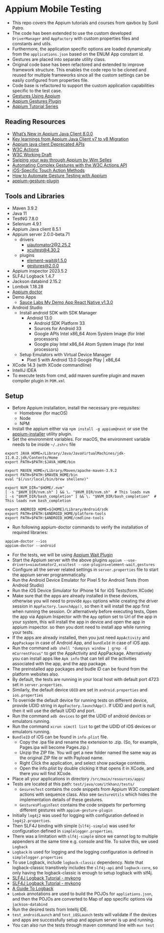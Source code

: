 # Appium Mobile Testing

* This repo covers the Appium tutorials and courses from qavbox by Sunil Patro.
* The code has been extended to use the custom developed `DriverManager` and `AppFactory` with custom properties files and constants and
  utils.
* Furthermore, the application specific options are loaded dynamically from the `applications.json` based on the ENUM App constant id.
* Gestures are placed into separate utility class.
* Original code base has been refactored and extended to improve framework structure. This enables the code repo to be
  cloned and reused for multiple frameworks since all the custom settings can be easily configured from properties file.
* Code base is refactored to support the custom application capabilities specific to the test case.
* [Gestures Using Appium](https://www.youtube.com/playlist?list=PLPO0LFyCaSo2X4NLeZsIwnRcq32asQiI9)
* [Appium Gestures Plugin](https://www.youtube.com/watch?v=12Qx-jl34GI&list=PLPO0LFyCaSo1DKak8ZhEJ3NXrj2shNM0N)
* [Appium Tutorial Series](https://www.youtube.com/playlist?list=PLPO0LFyCaSo1DKak8ZhEJ3NXrj2shNM0N)


## Reading Resources

* [What’s New in Appium Java Client 8.0.0](https://applitools.com/blog/whats-new-appium-java-client-8/)
* [Key learnings from Appium Java Client v7 to v8 Migration](https://blogs.halodoc.io/appium-java-client-v7-to-v8-migration/)
* [Appium java client Deprecated APIs](https://javadoc.io/doc/io.appium/java-client/8.1.1/deprecated-list.html)
* [W3C Actions](https://w3c.github.io/webdriver/#dfn-actions)
* [W3C Working Draft](https://www.w3.org/TR/webdriver/#actions)
* [Swiping your way through Appium by Wim Selles](https://www.youtube.com/watch?v=oAJ7jwMNFVU)
* [Automating Complex Gestures with the W3C Actions API](https://appiumpro.com/editions/29-automating-complex-gestures-with-the-w3c-actions-api)
* [iOS-Specific Touch Action Methods](https://appiumpro.com/editions/30-ios-specific-touch-action-methods)
* [How to Automate Gesture Testing with Appium](https://applitools.com/blog/how-to-automate-gesture-testing-appium/)
* [appium-gesture-plugin](https://github.com/AppiumTestDistribution/appium-gestures-plugin/tree/main)


## Tools and Libraries

* Maven 3.9.2
* Java 11
* TestNG 7.8.0
* Selenium 4.9.1
* Appium Java client 8.5.1
* Appium server 2.0.0-beta.71
    * drivers
        * uiautomator2@2.25.2
        * xcuitest@4.30.2
    * plugins
        * element-wait@1.5.0
        * gestures@2.0.0
* Appium inspector 2023.5.2
* SLF4J Logback 1.4.7
* Jackson databind 2.15.2
* Lombok 1.18.28
* [Appium doctor](https://github.com/appium/appium/tree/master/packages/doctor)
* Demo Apps
    * [Sauce Labs My Demo App React Native v1.3.0](https://github.com/saucelabs/my-demo-app-rn/releases/tag/v1.3.0)
* Android Studio
    * Install android SDK with SDK Manager
        * Android 13.0
            * Android SDK Platform 33
            * Sources for Android 33
            * Google APIs Intel x86_64 Atom System Image (for Intel processors)
            * Google play Intel x86_64 Atom System Image (for Intel processors)
    * Setup Emulators with Virtual Device Manager
        * Pixel 5 with Android 13.0 Google Play | x86_64
* XCode 14.3 (with XCode commandline)
* IntelliJ IDEA
* To execute tests from cmd, add maven surefire plugin and maven compiler plugin in `POM.xml`

## Setup

* Before Appium installation, install the necessary pre-requisites:
    * Homebrew (for macOS)
    * Node
    * NPM
* Install the appium either via `npm install -g appium@next` or use
  the [appium-installer](https://github.com/AppiumTestDistribution/appium-installer) utility plugin.
* Set the environment variables. For macOS, the environment variable needs to be inside `~/.zshrc` file

```shell
export JAVA_HOME=/Library/Java/JavaVirtualMachines/jdk-11.0.2.jdk/Contents/Home
export PATH=$PATH:$JAVA_HOME/bin

export MAVEN_HOME=/Library/Maven/apache-maven-3.9.2
export PATH=$PATH:$MAVEN_HOME/bin
eval "$(/usr/local/bin/brew shellenv)"

export NVM_DIR="$HOME/.nvm"
[ -s "$NVM_DIR/nvm.sh" ] && \. "$NVM_DIR/nvm.sh"  # This loads nvm
[ -s "$NVM_DIR/bash_completion" ] && \. "$NVM_DIR/bash_completion"  # This loads nvm bash_completion

export ANDROID_HOME=${HOME}/Library/Android/sdk
export PATH=$PATH:$ANDROID_HOME/platform-tools
export PATH=$PATH:$ANDROID_HOME/cmdline-tools
```

* Run following appium-doctor commands to verify the installation of required libraries:

```shell
appium-doctor --ios
appium-doctor --android
```

* For the tests, we will be using [Appium Wait Plugin](https://github.com/AppiumTestDistribution/appium-wait-plugin)
* Start the Appium server with the above plugins `appium --use-drivers=uiautomator2,xcuitest --use-plugins=element-wait,gestures`
* Configure all the server related settings in `server.properties` file to start the appium server programmatically.
* Run the Android Device Emulator for Pixel 5 for Android Tests (from Android Studio)
* Run the iOS Device Simulator for iPhone 14 for iOS Tests(form XCode)
* Make sure that the apps are already installed in these devices, otherwise you will need to provide `Apps` options
  while creating the driver session in `AppFactory.launchApp()`, so then it will install the app first when running the session.
  Or alternatively before executing tests, Open the app via Appium Inspector with the `App` option set to Url of the app
  in your system, this will install the app in device and open the app in appium inspector. so then you dont need to
  install app while running your tests.
* If the apps are already installed, then you just need `AppActivity` and `AppPackage` in case of Android App,
  and `bundleId` in case of iOS app.
* Run the command `adb shell "dumpsys window | grep -E mCurrentFocus"` to get the AppActivity and AppPackage.
  Alternatively you can install apps like `Apk info` that can tell all the activities associated with the app, and the
  app package.
* The preinstalled app packages and budle iD can be found from the platform websites also.
* By default, the tests are running in your local host with default port 4723 set in `server.properties`.
* Similarly, the default device `UDID` are set in `android.properties` and `ios.properties`
* To override the default device for running tests on different device, provide UDID string
  in `AppFactory.launchApp()`. If UDID and port is null, then it will use the default UDID and port.
* Run the command `adb devices` to get the UDID of android devices or emulators running.
* Run the command `xcrun simctl list` to get the UDID of iOS devices or emulators running.
* `BundleID` of iOS can be found in `info.plist` file.
    * Copy the .ipa file and rename the extension to .zip. (So, for example, Pages.ipa will become Pages.zip.)
    * Unzip the ZIP file. You will get a new folder named the same way as the original ZIP file or with Payload name.
    * Right Click the application, and select show package contents.
    * Open the info.plist by double clicking it that opens it in XCode, and there you will find XCode.
* Place all your applications in directory `/src/main/resources/apps/`
* Tests are located at this path: `test/java/com/itkhanz/tests/`
    * `GesuresTest` contains the code snippets from Appium W3C complaint actions with sequence class. Also
      see `GestureUtils` which hides the implementation details of these gestures.
    * `GesturesPluginTest` contains the code snippets for performing different gestures with `appium-gesture-plugin`
* Initially `log4j2` was used for logging with configuration defined in `log4j2.properties`.
* Then SLF4J binding with simple (`slf4j-simple`) was used for configuration defined in `simplelogger.properties`.
* There was a limitation with `slf4j-simple` since we cannot log to multiple appenders at the same time e.g. console and
  file. To solve this, we used `Logback`
* `Logback` is used for logging and the logging configuration is defined in `simplelogger.properties`
* To use Logback, include `logback-classic` dependency. Note that logback-classic transitively includes the `slf4j-api` and
  `logback-core`, so only having the logback-classic is enough to setup logback with slf4j.
* [SLF4J Logback Tutorial - mykong](https://mkyong.com/logging/slf4j-logback-tutorial/)
* [SLF4J Logback Tutorial - mykong](https://mkyong.com/logging/slf4j-logback-tutorial/)
* [A Guide To Logback](https://www.baeldung.com/logback)
* `Lombok` annotations are used to build the POJOs for `appliations.json`, and then the POJOs are converted to Map of
  app specific options via `jackson-databind`
* Run the desired tests from Intellij IDE.
* `test_androidLaunch` and `test_iOSLaunch` tests will validate if the devices and apps are successfully setup and
  appium server is up and running.
* You can also run the tests through maven command line with `mvn test`




